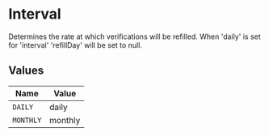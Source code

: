 # Interval

Determines the rate at which verifications will be refilled. When 'daily' is set for 'interval' 'refillDay' will be set to null.


## Values

| Name      | Value     |
| --------- | --------- |
| `DAILY`   | daily     |
| `MONTHLY` | monthly   |